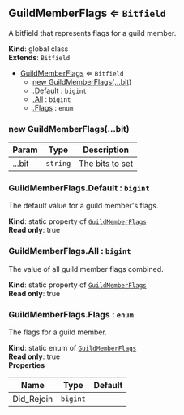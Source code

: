 <a name="GuildMemberFlags"></a>

## GuildMemberFlags ⇐ <code>Bitfield</code>
A bitfield that represents flags for a guild member.

**Kind**: global class  
**Extends**: <code>Bitfield</code>  

* [GuildMemberFlags](#GuildMemberFlags) ⇐ <code>Bitfield</code>
    * [new GuildMemberFlags(...bit)](#new_GuildMemberFlags_new)
    * [.Default](#GuildMemberFlags.Default) : <code>bigint</code>
    * [.All](#GuildMemberFlags.All) : <code>bigint</code>
    * [.Flags](#GuildMemberFlags.Flags) : <code>enum</code>

<a name="new_GuildMemberFlags_new"></a>

### new GuildMemberFlags(...bit)

| Param | Type | Description |
| --- | --- | --- |
| ...bit | <code>string</code> | The bits to set |

<a name="GuildMemberFlags.Default"></a>

### GuildMemberFlags.Default : <code>bigint</code>
The default value for a guild member's flags.

**Kind**: static property of [<code>GuildMemberFlags</code>](#GuildMemberFlags)  
**Read only**: true  
<a name="GuildMemberFlags.All"></a>

### GuildMemberFlags.All : <code>bigint</code>
The value of all guild member flags combined.

**Kind**: static property of [<code>GuildMemberFlags</code>](#GuildMemberFlags)  
**Read only**: true  
<a name="GuildMemberFlags.Flags"></a>

### GuildMemberFlags.Flags : <code>enum</code>
The flags for a guild member.

**Kind**: static enum of [<code>GuildMemberFlags</code>](#GuildMemberFlags)  
**Read only**: true  
**Properties**

| Name | Type | Default |
| --- | --- | --- |
| Did_Rejoin | <code>bigint</code> | <code></code> | 

